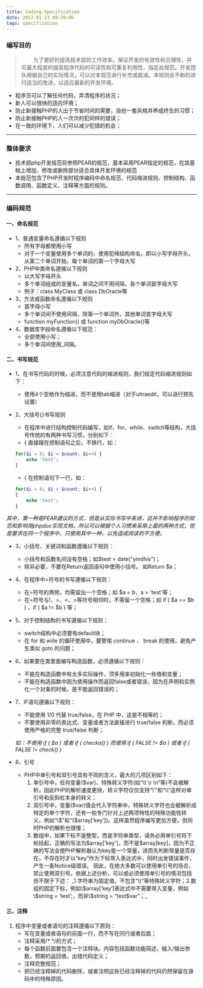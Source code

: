 ```yaml
---
title: Coding-Specification
date: 2017-01-23 09:39:06
tags: specification
---
```

### 编写目的
> &nbsp;&nbsp;&nbsp;&nbsp;&nbsp;&nbsp;&nbsp;&nbsp;为了更好的提高技术部的工作效率，保证开发的有效性和合理性，并可最大程度的提高程序代码的可读性和可重复利用性，指定此规范。开发团队根据自己的实际情况，可以对本规范进行补充或裁减。本规则会不断的进行适当的改进，以适应最新的开发环境。

* 程序员可以了解任何代码，弄清程序的状况； 
* 新人可以很快的适应环境； 
* 防止新接触PHP的人出于节省时间的需要，自创一套风格并养成终生的习惯； 
* 防止新接触PHP的人一次次的犯同样的错误； 
* 在一致的环境下，人们可以减少犯错的机会；

<!-- more -->

---

### 整体要求
* 技术部php开发规范将参照PEAR的规范，基本采用PEAR指定的规范，在其基础上增加、修改或删除部分适合具体开发环境的规范
* 本规范包含了PHP开发时程序编码中命名规范、代码缩进规则、控制结构、函数调用、函数定义、注释等方面的规则。

---


### 编码规范
#### 一、命名规范
* 1、普通变量命名遵循以下规则 
	* 所有字母都使用小写
	* 对于一个变量使用多个单词的，使用驼峰结构命名，即以小写字母开头，从第二个单词开始，每个单词的第一个字母大写
* 2、PHP中类命名遵循以下规则
	* 以大写字母开头
	* 多个单词组成的变量名，单词之间不用间隔，各个单词首字母大写
	* 例子：class MyClass 或 class DbOracle等
* 3、方法或函数命名遵循以下规则
	* 首字母小写
	* 多个单词间不使用间隔，除第一个单词外，其他单词首字母大写
	* function myFunction() 或 function myDbOracle()等
* 4、数据库字段命名遵循以下规范：
	* 全部使用小写； 
	* 多个单词间使用_间隔。
	
#### 二、书写规范
* 1、在书写代码的时候，必须注意代码的缩进规则，我们规定代码缩进规则如下： 
	* 使用4个空格作为缩进，而不使用tab缩进（对于ultraedit，可以进行预先设置）
* 2、大括号{}书写规则
	* 在程序中进行结构控制代码编写，如if、for、while、switch等结构，大括号传统的有两种书写习惯，分别如下： 
	* { 直接跟在控制语句之后，不换行，如：
	
	``` php
	for($i = 0; $i < $count; $i++) {
    	echo 'test';
	}
    ```
	* { 在控制语句下一行，如：
	
	``` php
	for($i = 0; $i < $count; $i++) {
	{
    	echo 'test';
	}
	```
_其中，第一种是PEAR建议的方式，但是从实际书写中来讲，这并不影响程序的规范和影响用phpdoc实现文档，所以可以根据个人习惯来采用上面的两种方式，但是要求在同一个程序中，只使用其中一种，以免造成阅读的不方便。_
* 3、小括号、关键词和函数遵循以下规则： 
	* 小括号和函数名间没有空格；如$test = date("ymdhis")； 
	* 除非必要，不要在Return返回语句中使用小括号。 如Return $a；
* 4、在程序中=符号的书写遵循以下规则： 
	* 在=符号的两侧，均需留出一个空格；如 $a = $b 、$a = 'test'等； 
	* 在=符号与!、=、<、>等符号相邻时，不需留一个空格；如 if ( $a == $b ) 、if ( $a != $b ) 等；
* 5、对于控制结构的书写遵循以下规则： 
	* switch结构中必须要有default块； 
	* 在 for 和 wiile 的循环使用中，要警惕 continue 、 break 的使用，避免产生类似 goto 的问题；
* 6、如果要在类里面编写构造函数，必须遵循以下规则： 
	* 不能在构造函数中有太多实际操作，顶多用来初始化一些值和变量； 
	* 不能在构造函数中因为使用操作而返回false或者错误，因为在声明和实例化一个对象的时候，是不能返回错误的；
* 7、IF语句遵循以下规则： 
	* 不能使用 1/0 代替 true/false，在 PHP 中，这是不相等的； 
	* 不要使用非零的表达式、变量或者方法直接进行 true/false 判断，而必须使用严格的完整 true/false 判断；
	
	_如：不使用 if ( $a ) 或者 if ( checka() ) 而使用 if ( FALSE != $a ) 或者 if ( FALSE != check() )_
* 8、引号
	* PHP中单引号和双引号具有不同的含义，最大的几项区别如下：
		1. 单引号中，任何变量($var)、特殊转义字符(如“\t \r \n”等)不会被解析，因此PHP的解析速度更快，转义字符仅仅支持“\’”和“\\\”这样对单引号和反斜杠本身的转义；
		2. 双引号中，变量(\$var)值会代入字符串中，特殊转义字符也会被解析成特定的单个字符，还有一些专门针对上述两项特性的特殊功能性转义，例如“\\\$”和“{$array[‘key’]}。这样虽然程序编写更加方便，但同时PHP的解析也很慢；
		3. 数组中，如果下标不是整型，而是字符串类型，请务必用单引号将下标括起，正确的写法为\$array['key']，而不是$array[key]，因为不正确的写法会使PHP解析器认为key是一个常量，进而先判断常量是否存在，不存在时才以“key”作为下标带入表达式中，同时出发错误事件，产生一条Notice级错误。
因此，在绝大多数可以使用单引号的场合，禁止使用双引号。依据上述分析，可以或必须使用单引号的情况包括但不限于下述：
		_1.字符串为固定值，不包含“\t”等特殊转义字符；2.数组的固定下标，例如\$array[‘key’]表达式中不需要带入变量，例如\$string = ‘test’;，而非\$string = “test$var”；_

#### 三、注释
1. 程序中变量或者语句的注释遵循以下原则： 
	* 写在变量或者语句的前面一行，而不写在同行或者后面； 
	* 注释采用/* */的方式； 
	* 每个函数前面要包含一个注释块。内容包括函数功能简述，输入/输出参数，预期的返回值，出错代码定义； 
	* 注释完整规范； 
	* 把已经注释掉的代码删除，或者注明这些已经注释掉的代码仍然保留在源码中的特殊原因。

